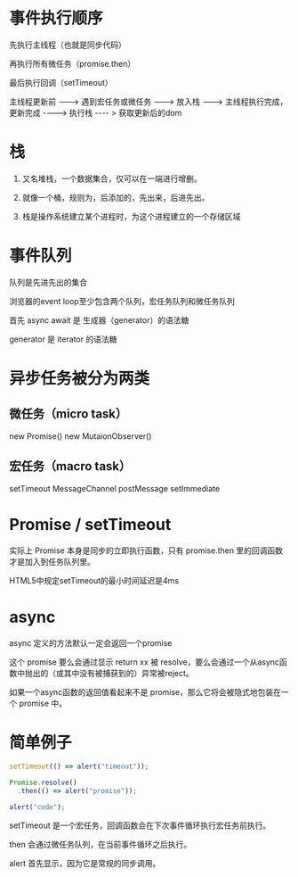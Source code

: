 # 事件执行顺序

先执行主线程（也就是同步代码）

再执行所有微任务（promise.then）

最后执行回调（setTimeout）


主线程更新前 ---> 遇到宏任务或微任务 ---> 放入栈 ---> 主线程执行完成，更新完成 ----> 执行栈 ---- > 获取更新后的dom


# 栈

1. 又名堆栈，一个数据集合，仅可以在一端进行增删。

2. 就像一个桶，规则为，后添加的，先出来，后进先出。

3. 栈是操作系统建立某个进程时，为这个进程建立的一个存储区域



# 事件队列

队列是先进先出的集合

浏览器的event loop至少包含两个队列，宏任务队列和微任务队列



首先 async await 是 生成器（generator）的语法糖

generator 是 iterator 的语法糖




# 异步任务被分为两类

## 微任务（micro task）

new Promise()
new MutaionObserver()

## 宏任务（macro task）

setTimeout
MessageChannel
postMessage
setImmediate



# Promise / setTimeout

实际上 Promise 本身是同步的立即执行函数，只有 promise.then 里的回调函数才是加入到任务队列里。



HTML5中规定setTimeout的最小时间延迟是4ms


# async

async 定义的方法默认一定会返回一个promise

这个 promise 要么会通过显示 return xx 被 resolve，要么会通过一个从async函数中抛出的（或其中没有被捕获到的）异常被reject。

如果一个async函数的返回值看起来不是 promise，那么它将会被隐式地包装在一个 promise 中。


# 简单例子
```js
setTimeout(() => alert("timeout"));

Promise.resolve()
  .then(() => alert("promise"));

alert("code");

```

setTimeout 是一个宏任务，回调函数会在下次事件循环执行宏任务前执行。

then 会通过微任务队列，在当前事件循环之后执行。

alert 首先显示，因为它是常规的同步调用。

